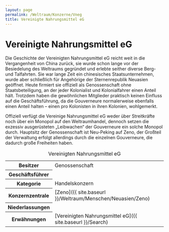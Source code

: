 ```yaml
---
layout: page
permalink: /Weltraum/Konzerne/Vneg
title: Vereinigte Nahrungsmittel eG
---
```



# Vereinigte Nahrungsmittel eG


Die Geschichte der Vereinigten Nahrungsmittel eG reicht weit in die Vergangenheit von China zurück, sie wurde schon lange vor der Besiedelung des Weltraums gegründet und erlebte seither diverse Berg- und Talfahrten. Sie war lange Zeit ein chinesisches Staatsunternehmen, wurde aber schließlich für Angehörige der Sternenrepublik Neuasien geöffnet. Heute firmiert sie offiziell als Genossenschaft ohne Staatsbeteiligung, an der jeder Kolonialist und Kolonialfahrer einen Anteil hält. Trotzdem haben die gewöhnlichen Mitglieder praktisch keinen Einfluss auf die Geschäftsführung, da die Gouverneure normalerweise ebenfalls einen Anteil halten – einen pro Kolonisten in ihren Kolonien, wohlgemerkt.

Offiziell verfügt die Vereinige Nahrungsmittel eG weder über Streitkräfte noch über ein Monopol auf den Weltraumhandel, dennoch setzen die exzessiv ausgerüsteten &bdquo;Leibwachen&ldquo; der Gouverneure ein solche Monopol durch. Hauptsitz der Genossenschaft ist Neu-Peking auf Zeno, der Großteil der Verwaltung erfolgt allerdings durch die einzelnen Gouverneure, die dadurch große Freiheiten haben.


<aside>
<table data-type="konzern">
<caption>Vereinigten Nahrungsmittel eG</caption>
<tbody>
<tr><th>Besitzer</th><td>Genossenschaft</td></tr>
<tr><th>Geschäftsführer</th><td> </td></tr>
<tr><th>Kategorie</th><td>Handelskonzern</td></tr>
<tr><th>Konzernzentrale</th><td>[Zeno]({{ site.baseurl }}/Weltraum/Menschen/Neuasien/Zeno)</td></tr>
<tr><th>Niederlassungen</th><td> </td></tr>
<tr><th>Erwähnungen</th><td>[Vereinigten Nahrungsmittel eG]({{ site.baseurl }}/Search)</td></tr>
</tbody>
</table>
</aside>

